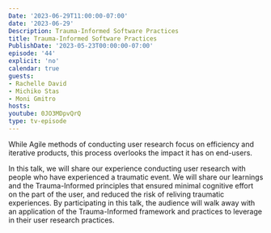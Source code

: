 ```yaml
---
Date: '2023-06-29T11:00:00-07:00'
date: '2023-06-29'
Description: Trauma-Informed Software Practices
title: Trauma-Informed Software Practices
PublishDate: '2023-05-23T00:00:00-07:00'
episode: '44'
explicit: 'no'
calendar: true
guests:
- Rachelle David 
- Michiko Stas
- Moni Gmitro
hosts:
youtube: 0JO3MDpvQrQ
type: tv-episode
---
```


While Agile methods of conducting user research focus on efficiency and iterative products, this process overlooks the impact it has on end-users. 

In this talk, we will share our experience conducting user research with people who have experienced a traumatic event. We will share our learnings and the Trauma-Informed principles that ensured minimal cognitive effort on the part of the user, and reduced the risk of reliving traumatic experiences. By participating in this talk, the audience will walk away with an application of the Trauma-Informed framework and practices to leverage in their user research practices.